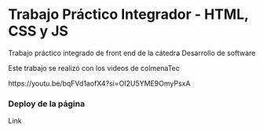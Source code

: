 <h1>Trabajo Práctico Integrador - HTML, CSS y JS </h1>
<p>Trabajo práctico integrado de front end de la cátedra Desarrollo de software</p>
<p>Este trabajo se realizó con los videos de colmenaTec</p>
<a src='https://youtu.be/bqFVd1aofX4?si=OI2U5YME9OmyPsxA'> https://youtu.be/bqFVd1aofX4?si=OI2U5YME9OmyPsxA </a>

<h3>Deploy de la página</h3>
<a src="">Link</a>

